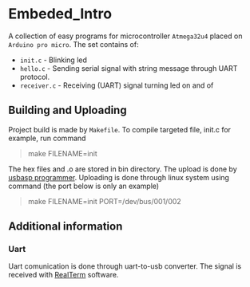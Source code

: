 # Embeded_Intro

A collection of easy programs for microcontroller `Atmega32u4` placed on `Arduino pro micro`. The set contains of:
 + `init.c` - Blinking led
 + `hello.c` - Sending serial signal with string message through UART protocol.
 + `receiver.c` - Receiving (UART) signal turning led on and of

 ## Building and Uploading

 Project build is made by `Makefile`. To compile targeted file, init.c for example, run command

 > make FILENAME=init

 The hex files and .o are stored in bin directory. The upload is done by [usbasp programmer](http://msx-elektronika.pl/pl/usbasp-avr/). Uploading is done through linux system using command (the port below is only an example)

> make FILENAME=init PORT=/dev/bus/001/002

## Additional information

### Uart

Uart comunication is done through uart-to-usb converter. The signal is received with [RealTerm](https://realterm.sourceforge.io/) software.


